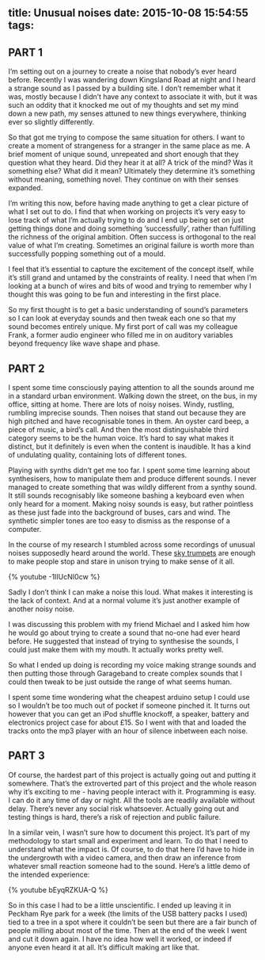 title: Unusual noises
date: 2015-10-08 15:54:55
tags:
---

## PART 1

I’m setting out on a journey to create a noise that nobody’s ever heard before. Recently I was wandering down Kingsland Road at night and I heard a strange sound as I passed by a building site. I don’t remember what it was, mostly because I didn’t have any context to associate it with, but it was such an oddity that it knocked me out of my thoughts and set my mind down a new path, my senses attuned to new things everywhere, thinking ever so slightly differently.

So that got me trying to compose the same situation for others. I want to create a moment of strangeness for a stranger in the same place as me. A brief moment of unique sound, unrepeated and short enough that they question what they heard. Did they hear it at all? A trick of the mind? Was it something else? What did it mean? Ultimately they determine it’s something without meaning, something novel. They continue on with their senses expanded.

I’m writing this now, before having made anything to get a clear picture of what I set out to do. I find that when working on projects it’s very easy to lose track of what I’m actually trying to do and I end up being set on just getting things done and doing something ‘successfully’, rather than fulfilling the richness of the original ambition. Often success is orthogonal to the real value of what I’m creating. Sometimes an original failure is worth more than successfully popping something out of a mould.

I feel that it’s essential to capture the excitement of the concept itself, while it’s still grand and untamed by the constraints of reality. I need that when I’m looking at a bunch of wires and bits of wood and trying to remember why I thought this was going to be fun and interesting in the first place.

So my first thought is to get a basic understanding of sound’s parameters so I can look at everyday sounds and then tweak each one so that my sound becomes entirely unique. My first port of call was my colleague Frank, a former audio engineer who filled me in on auditory variables beyond frequency like wave shape and phase.

## PART 2

I spent some time consciously paying attention to all the sounds around me in a standard urban environment. Walking down the street, on the bus, in my office, sitting at home. There are lots of noisy noises. Windy, rustling, rumbling imprecise sounds. Then noises that stand out because they are high pitched and have recognisable tones in them. An oyster card beep, a piece of music, a bird’s call. And then the most distinguishable third category seems to be the human voice. It’s hard to say what makes it distinct, but it definitely is even when the content is inaudible. It has a kind of undulating quality, containing lots of different tones.

Playing with synths didn’t get me too far. I spent some time learning about synthesisers, how to manipulate them and produce different sounds. I never managed to create something that was wildly different from a synthy sound. It still sounds recognisably like someone bashing a keyboard even when only heard for a moment. Making noisy sounds is easy, but rather pointless as these just fade into the background of buses, cars and wind. The synthetic simpler tones are too easy to dismiss as the response of a computer.

In the course of my research I stumbled across some recordings of unusual noises supposedly heard around the world. These [sky trumpets](
https://www.youtube.com/watch?v=-1IIUcNI0cw) are enough to make people stop and stare in unison trying to make sense of it all.

{% youtube -1IIUcNI0cw %}

Sadly I don’t think I can make a noise this loud. What makes it interesting is the lack of context. And at a normal volume it’s just another example of another noisy noise.

I was discussing this problem with my friend Michael and I asked him how he would go about trying to create a sound that no-one had ever heard before. He suggested that instead of trying to synthesise the sounds, I could just make them with my mouth. It actually works pretty well.

So what I ended up doing is recording my voice making strange sounds and then putting those through Garageband to create complex sounds that I could then tweak to be just outside the range of what seems human.

I spent some time wondering what the cheapest arduino setup I could use so I wouldn’t be too much out of pocket if someone pinched it. It turns out however that you can get an iPod shuffle knockoff, a speaker, battery and electronics project case for about £15. So I went with that and loaded the tracks onto the mp3 player with an hour of silence inbetween each noise.

## PART 3

Of course, the hardest part of this project is actually going out and putting it somewhere. That’s the extroverted part of this project and the whole reason why it’s exciting to me - having people interact with it. Programming is easy. I can do it any time of day or night. All the tools are readily available without delay. There’s never any social risk whatsoever. Actually going out and testing things is hard, there’s a risk of rejection and public failure.

In a similar vein, I wasn’t sure how to document this project. It’s part of my methodology to start small and experiment and learn. To do that I need to understand what the impact is. Of course, to do that here I’d have to hide in the undergrowth with a video camera, and then draw an inference from whatever small reaction someone had to the sound. Here’s a little demo of the intended experience:

{% youtube bEyqRZKUA-Q %}

So in this case I had to be a little unscientific. I ended up leaving it in Peckham Rye park for a week (the limits of the USB battery packs I used) tied to a tree in a spot where it couldn’t be seen but there are a fair bunch of people milling about most of the time. Then at the end of the week I went and cut it down again. I have no idea how well it worked, or indeed if anyone even heard it at all. It’s difficult making art like that.